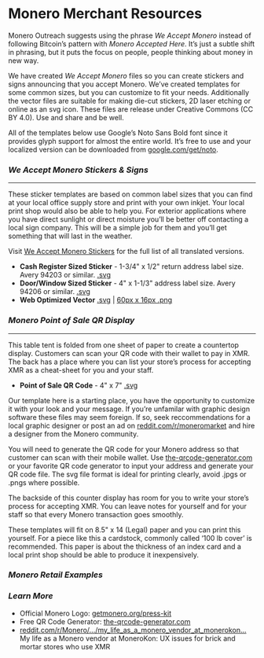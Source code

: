 # Monero Merchant Resources

Monero Outreach suggests using the phrase _We Accept Monero_ instead of following Bitcoin’s pattern with _Monero Accepted Here_. It’s just a subtle shift in phrasing, but it puts the focus on people, people thinking about money in new way.

We have created _We Accept Monero_ files so you can create stickers and signs announcing that you accept Monero. We’ve created templates for some common sizes, but you can customize to fit your needs. Additionally the vector files are suitable for making die-cut stickers, 2D laser etching or online as an svg icon. These files are release under Creative Commons (CC BY 4.0). Use and share and be well.

All of the templates below use Google’s Noto Sans Bold font since it provides glyph support for almost the entire world. It’s free to use and your localized version can be downloaded from [google.com/get/noto](https://www.google.com/get/noto/).

### _We Accept Monero Stickers & Signs_
---

These sticker templates are based on common label sizes that you can find at your local office supply store and print with your own inkjet. Your local print shop would also be able to help you. For exterior applications where you have direct sunlight or direct moisture you’ll be better off contacting a local sign company. This will be a simple job for them and you’ll get something that will last in the weather.

Visit [We Accept Monero Stickers](https://www.monerooutreach.org//merchants/we-accept-monero-stickers.html) for the full list of all translated versions.

- **Cash Register Sized Sticker** - 1-3/4" x 1/2" return address label size. Avery 94203 or similar.
[.svg](https://static.monerooutreach.org/img/MoneroMerchants/We-Accept-Monero-Sign-en-1.75x.5.svg)
- **Door/Window Sized Sticker** - 4" x 1-1/3" address label size. Avery 94206 or similar.
[.svg](https://static.monerooutreach.org/img/MoneroMerchants/We-Accept-Monero-Sign-en-4x1.33.svg)
- **Web Optimized Vector**
[.svg](https://static.monerooutreach.org/img/MoneroMerchants/We-Accept-Monero-Sign-en-web.svg) | [60px x 16px .png](https://static.monerooutreach.org/img/MoneroMerchants/We-Accept-Monero-Sign-en-60x16.png)

### _Monero Point of Sale QR Display_
---

This table tent is folded from one sheet of paper to create a countertop display. Customers can scan your QR code with their wallet to pay in XMR. The back has a place where you can list your store’s process for accepting XMR as a cheat-sheet for you and your staff.

- **Point of Sale QR Code** - 4" x 7"
[.svg](https://static.monerooutreach.org/img/MoneroMerchants/tabletent-4inx12in-v.svg)

Our template here is a starting place, you have the opportunity to customize it with your look and your message. If you’re unfamilar with graphic design software these files may seem foreign. If so, seek reccommendations for a local graphic designer or post an ad on [reddit.com/r/moneromarket](https://www.reddit.com/r/moneromarket/) and hire a designer from the Monero community.

You will need to generate the QR code for your Monero address so that customer can scan with their mobile wallet. Use [the-qrcode-generator.com](https://www.the-qrcode-generator.com/) or your favorite QR code generator to input your address and generate your QR code file. The svg file format is ideal for printing clearly, avoid .jpgs or .pngs where possible.

The backside of this counter display has room for you to write your store’s process for accepting XMR. You can leave notes for yourself and for your staff so that every Monero transaction goes smoothly.

These templates will fit on 8.5" x 14 (Legal) paper and you can print this yourself. For a piece like this a cardstock, commonly called ‘100 lb cover’ is recommended. This paper is about the thickness of an index card and a local print shop should be able to produce it inexpensively.

### _Monero Retail Examples_

### _Learn More_

- Official Monero Logo: [getmonero.org/press-kit](https://www.getmonero.org/press-kit/)
- Free QR Code Generator: [the-qrcode-generator.com](https://www.the-qrcode-generator.com/)
- [reddit.com/r/Monero/.../my_life_as_a_monero_vendor_at_monerokon...](https://www.reddit.com/r/Monero/comments/c5f02g/my_life_as_a_monero_vendor_at_monerokon_or_ux/)
My life as a Monero vendor at MoneroKon: UX issues for brick and mortar stores who use XMR
